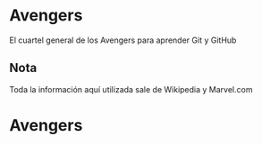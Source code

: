 # Avengers

El cuartel general de los Avengers para aprender Git y GitHub

## Nota
Toda la información aquí utilizada sale de Wikipedia y Marvel.com
# Avengers
